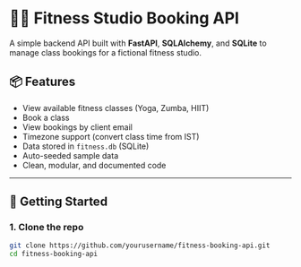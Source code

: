 # 🧘‍♀️ Fitness Studio Booking API

A simple backend API built with **FastAPI**, **SQLAlchemy**, and **SQLite** to manage class bookings for a fictional fitness studio.

## 📦 Features

- View available fitness classes (Yoga, Zumba, HIIT)
- Book a class
- View bookings by client email
- Timezone support (convert class time from IST)
- Data stored in `fitness.db` (SQLite)
- Auto-seeded sample data
- Clean, modular, and documented code

---

## 🚀 Getting Started

### 1. Clone the repo
```bash
git clone https://github.com/yourusername/fitness-booking-api.git
cd fitness-booking-api
